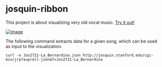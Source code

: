 # josquin-ribbon

This project is about visualizing very old vocal music. [Try it out!](https://sul-cidr.github.io/josquin-ribbon/)

[![image](https://cloud.githubusercontent.com/assets/68416/17561420/d5bbcaa0-5ef3-11e6-85f5-8ccff46a27ea.png)](https://sul-cidr.github.io/josquin-ribbon/)


The following command extracts data for a given song, which can be used as input to the visualization.

`curl -o Jos2721-La_Bernardina.json http://josquin.stanford.edu/cgi-bin/jrp?a=proll-json&f=Jos2721-La_Bernardina`
